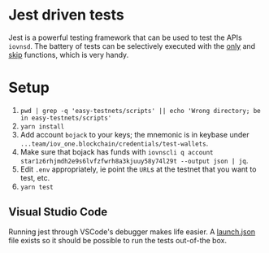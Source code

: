 # Jest driven tests

Jest is a powerful testing framework that can be used to test the APIs `iovnsd`.  The battery of tests can be selectively executed with the [only](https://jestjs.io/docs/en/api#testonlyname-fn-timeout) and [skip](https://jestjs.io/docs/en/api#testskipname-fn) functions, which is very handy.

# Setup

1. `pwd | grep -q 'easy-testnets/scripts' || echo 'Wrong directory; be in easy-testnets/scripts'`
1. `yarn install`
1. Add account `bojack` to your keys; the mnemonic is in keybase under `...team/iov_one.blockchain/credentials/test-wallets`.
1. Make sure that bojack has funds with `iovnscli q account star1z6rhjmdh2e9s6lvfzfwrh8a3kjuuy58y74l29t --output json | jq`.
1. Edit `.env` appropriately, ie point the `URL`s at the testnet that you want to test, etc.
1. `yarn test`

## Visual Studio Code

Running jest through VSCode's debugger makes life easier. A [launch.json](.vscode/launch.json) file exists so it should be possible to run the tests out-of-the box.
